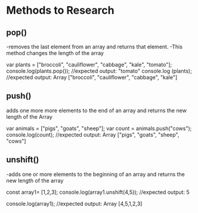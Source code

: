 # Methods to Research
## pop()
-removes the last element from an array and returns that element.
-This method changes the length of the array

var plants = ["broccoli", "cauliflower", "cabbage", "kale", "tomato"];
console.log(plants.pop());
//expected output: "tomato"
console.log (plants);
//expected output: Array ["broccoli", "cauliflower", "cabbage", "kale"]

## push()
adds one more more elements to the end of an array and returns the new length of the Array

var animals = ["pigs", "goats", "sheep"];
var count = animals.push("cows");
console.log(count);
//expected output: Array ["pigs", "goats", "sheep", "cows"]

## unshift()
-adds one or more elements to the beginning of an array and returns the new length of the array

const array1= [1,2,3];
console.log(array1.unshift(4,5));
//expected output: 5

console.log(array1);
//expected output: Array [4,5,1,2,3]
